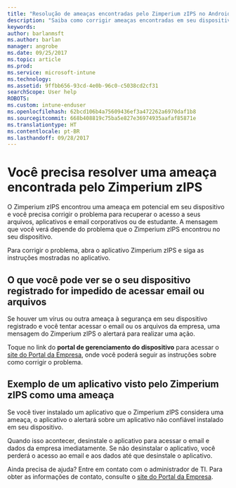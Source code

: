 ```yaml
---
title: "Resolução de ameaças encontradas pelo Zimperium zIPS no Android | Microsoft Docs"
description: "Saiba como corrigir ameaças encontradas em seu dispositivo Android."
keywords: 
author: barlanmsft
ms.author: barlan
manager: angrobe
ms.date: 09/25/2017
ms.topic: article
ms.prod: 
ms.service: microsoft-intune
ms.technology: 
ms.assetid: 9ffbb656-93cd-4e0b-96c0-c5038cd2cf31
searchScope: User help
ROBOTS: 
ms.custom: intune-enduser
ms.openlocfilehash: 62bcd106b4a75609436ef3a472262a6970daf1b8
ms.sourcegitcommit: 668b408819c75ba5e827e36974935aafaf85871e
ms.translationtype: HT
ms.contentlocale: pt-BR
ms.lasthandoff: 09/28/2017
---
```

# <a name="you-need-to-resolve-a-threat-found-by-zimperium-zips"></a>Você precisa resolver uma ameaça encontrada pelo Zimperium zIPS

O Zimperium zIPS encontrou uma ameaça em potencial em seu dispositivo e você precisa corrigir o problema para recuperar o acesso a seus arquivos, aplicativos e email corporativos ou de estudante. A mensagem que você verá depende do problema que o Zimperium zIPS encontrou no seu dispositivo.

Para corrigir o problema, abra o aplicativo Zimperium zIPS e siga as instruções mostradas no aplicativo.

## <a name="what-you-might-see-if-your-enrolled-device-is-blocked-from-accessing-email-or-files"></a>O que você pode ver se o seu dispositivo registrado for impedido de acessar email ou arquivos

Se houver um vírus ou outra ameaça à segurança em seu dispositivo registrado e você tentar acessar o email ou os arquivos da empresa, uma mensagem do Zimperium zIPS o alertará para realizar uma ação.

Toque no link do **portal de gerenciamento do dispositivo** para acessar o [site do Portal da Empresa](https://portal.manage.microsoft.com), onde você poderá seguir as instruções sobre como corrigir o problema.

## <a name="example-of-an-app-that-zimperium-zips-sees-as-a-threat"></a>Exemplo de um aplicativo visto pelo Zimperium zIPS como uma ameaça

Se você tiver instalado um aplicativo que o Zimperium zIPS considera uma ameaça, o aplicativo o alertará sobre um aplicativo não confiável instalado em seu dispositivo.

Quando isso acontecer, desinstale o aplicativo para acessar o email e dados da empresa imediatamente. Se não desinstalar o aplicativo, você perderá o acesso ao email e aos dados até que desinstale o aplicativo.

Ainda precisa de ajuda? Entre em contato com o administrador de TI. Para obter as informações de contato, consulte o [site do Portal da Empresa](https://portal.manage.microsoft.com).
